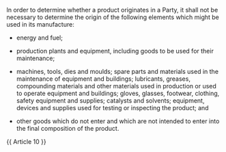 In order to determine whether a product originates in a Party, it shall not be necessary to determine the origin of the following elements which might be used in its manufacture:

- energy and fuel;

- production plants and equipment, including goods to be used for their maintenance;

- machines, tools, dies and moulds; spare parts and materials used in the maintenance of equipment and buildings; lubricants, greases, compounding materials and other materials used in production or used to operate equipment and buildings; gloves, glasses, footwear, clothing, safety equipment and supplies; catalysts and solvents; equipment, devices and supplies used for testing or inspecting the product; and

- other goods which do not enter and which are not intended to enter into the final composition of the product.

{{ Article 10 }}
